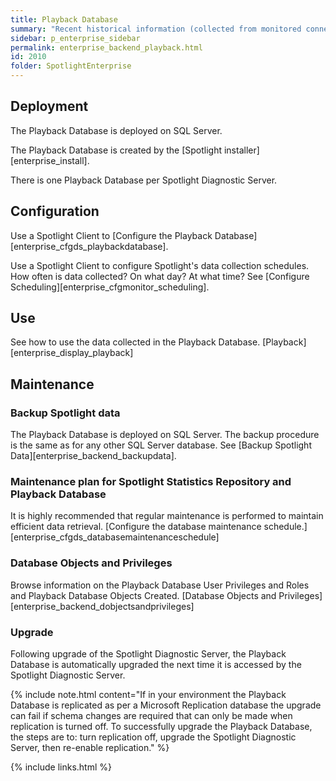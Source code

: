 ```yaml
---
title: Playback Database
summary: "Recent historical information (collected from monitored connections) is stored in the Playback Database."
sidebar: p_enterprise_sidebar
permalink: enterprise_backend_playback.html
id: 2010
folder: SpotlightEnterprise
---
```


## Deployment

The Playback Database is deployed on SQL Server.

The Playback Database is created by the [Spotlight installer][enterprise_install].

There is one Playback Database per Spotlight Diagnostic Server.

## Configuration

Use a Spotlight Client to [Configure the Playback Database][enterprise_cfgds_playbackdatabase].

Use a Spotlight Client to configure Spotlight's data collection schedules. How often is data collected? On what day? At what time? See [Configure Scheduling][enterprise_cfgmonitor_scheduling].

## Use

See how to use the data collected in the Playback Database. [Playback][enterprise_display_playback]

## Maintenance

### Backup Spotlight data

The Playback Database is deployed on SQL Server. The backup procedure is the same as for any other SQL Server database. See [Backup Spotlight Data][enterprise_backend_backupdata].

### Maintenance plan for Spotlight Statistics Repository and Playback Database

It is highly recommended that regular maintenance is performed to maintain efficient data retrieval. [Configure the database maintenance schedule.][enterprise_cfgds_databasemaintenanceschedule]

### Database Objects and Privileges

Browse information on the Playback Database User Privileges and Roles and Playback Database Objects Created. [Database Objects and Privileges][enterprise_backend_dobjectsandprivileges]

### Upgrade

Following upgrade of the Spotlight Diagnostic Server, the Playback Database is automatically upgraded the next time it is accessed by the Spotlight Diagnostic Server.

{% include note.html content="If in your environment the Playback Database is replicated as per a Microsoft Replication database the upgrade can fail if schema changes are required that can only be made when replication is turned off. To successfully upgrade the Playback Database, the steps are to: turn replication off, upgrade the Spotlight Diagnostic Server, then re-enable replication." %}



{% include links.html %}
